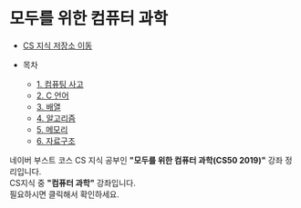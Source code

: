 # 모두를 위한 컴퓨터 과학 

* [CS 지식 저장소 이동](https://github.com/Hasegos/backendStudy/tree/master/Computer%20Science)

* 목차
    * [1. 컴퓨팅 사고](https://github.com/Hasegos/backendStudy/tree/master/Computer%20Science/What%20Computer%20Science/C%20Language)
    * [2. C 언어](https://github.com/Hasegos/backendStudy/tree/master/Computer%20Science/What%20Computer%20Science/Computational%20Thinking)
    * [3. 배열]()
    * [4. 알고리즘]()
    * [5. 메모리]()
    * [6. 자료구조]()
    
네이버 부스트 코스 CS 지식 공부인 **"모두를 위한 컴퓨터 과학(CS50 2019)"** 강좌 정리입니다.  
CS지식 중 **"컴퓨터 과학"** 강좌입니다.  
필요하시면 클릭해서 확인하세요.

